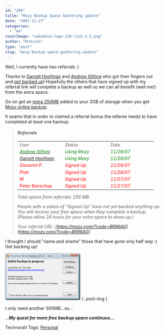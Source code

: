 ```yaml
---
id: "286"
title: "Mozy Backup Space Gathering update"
date: "2007-11-27"
categories: 
  - "me"
coverImage: "nakedalm-logo-128-link-2-2.png"
author: "MrHinsh"
type: "post"
slug: "mozy-backup-space-gathering-update"
---
```


Well, I currently have two referrals :)

Thanks to [Garrett Hoofman](http://geekswithblogs.net/gambit_sunob/Default.aspx "Garrett Hoofman") and _[Andrew Stifora](http://stifora.com/)_ who got their fingers out and [got backed up](http://blog.hinshelwood.com/archive/2007/11/26/Mozy-Backup.aspx)! Hopefully the others that have signed up with my referral link will complete a backup as well so we can all benefit (well me!) from the extra space.

Go on get an [extra 250MB](https://mozy.com/?code=8R96AG) added to your 2GB of storage when you get [Mozy online backup](https://mozy.com/?code=8R96AG).

It seams that in order to clamed a referral bonus the referee needs to have completed at least one backup:

> #### _**Referrals**_
> 
> <table cellspacing="0" cellpadding="2" width="400" border="0"><tbody><tr><td valign="top" width="133"><em>User</em></td><td valign="top" width="133"><em>Status</em></td><td valign="top" width="133"><em>Date</em></td></tr><tr><td valign="top" width="133"><em><a target="_blank" href="http://stifora.com/"><font color="#008000">Andrew Stifora</font></a></em><em></em></td><td valign="top" width="133"><em><font color="#008000">Using Mozy</font></em></td><td valign="top" width="133"><em><font color="#008000">11/26/07</font></em></td></tr><tr><td valign="top" width="133"><font color="#008000"><em><a title="Garrett Hoofman" target="_blank" href="http://geekswithblogs.net/gambit_sunob/Default.aspx">Garrett Hoofman</a></em></font></td><td valign="top" width="133"><font color="#008000"><em>Using Mozy</em></font></td><td valign="top" width="133"><font color="#008000"><em>11/26/07</em></font></td></tr><tr><td valign="top" width="133"><font color="#ff0000"><em>Giovanni P.</em></font></td><td valign="top" width="133"><font color="#ff0000"><em>Signed Up</em></font></td><td valign="top" width="133"><font color="#ff0000"><em>11/26/07</em></font></td></tr><tr><td valign="top" width="133"><font color="#ff0000"><em>Piotr</em></font></td><td valign="top" width="133"><font color="#ff0000"><em>Signed Up</em></font></td><td valign="top" width="133"><font color="#ff0000"><em>11/26/07</em></font></td></tr><tr><td valign="top" width="133"><font color="#ff0000"><em>M</em></font></td><td valign="top" width="133"><font color="#ff0000"><em>Signed Up</em></font></td><td valign="top" width="133"><font color="#ff0000"><em>11/27/07</em></font></td></tr><tr><td valign="top" width="133"><font color="#ff0000">Peter Benschop</font></td><td valign="top" width="133"><em><font color="#ff0000">Signed Up</font></em></td><td valign="top" width="133"><em><font color="#ff0000">11/27/07</font></em></td></tr></tbody></table>
> 
>   
> _Total space from referrals: 256 MB_
> 
> _People with a status of "Signed Up" have not yet backed anything up. You will receive your free space when they complete a backup. (Please allow 24 hours for your extra space to show up.)_
> 
> _Your referral URL:_ _[https://mozy.com/?code=8R96AG](https://mozy.com/?code=8R96AG)_

I thought I should "name and shame" those that have gone only half way :)  Get backing up!

[![image](images/MozyBackupSpaceGatheringupdate_1383B-image_thumb-1-1.png)](http://blog.hinshelwood.com/files/2011/05/GWB-WindowsLiveWriter-MozyBackupSpaceGatheringupdate_1383B-image_2.png)
{ .post-img }

I only need another 300MB...so...

...**_My quest for more free backup space continues..._**

Technorati Tags: [Personal](http://technorati.com/tags/Personal)




